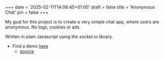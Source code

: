+++
date = '2025-02-11T14:06:45+01:00'
draft = false
title = 'Anonymous Chat'
pin = false
+++

My goal for this project is to create a very simple chat app, where users are anonymous. No logs, cookies or ads.

Written in plain Javascript using the socket.io library.

- Find a demo [here](https://anoniem.chat)
  - [source](https://github.com/mmcvuur/Anoniem-Chat)
